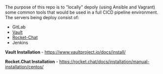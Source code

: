 The purpose of this repo is to "locally" depoly (using Ansible and Vagrant) some common tools that would be used in a full CICD pipeline environment. The servers being deploy consist of:

* GitLab
* [Vault](https://www.vaultproject.io/docs/install/)
* [Rocket-Chat](https://rocket.chat/docs/installation/manual-installation/centos/)
* Jenkins


**Vault Installation** - https://www.vaultproject.io/docs/install/

**Rocket.Chat Installation** - https://rocket.chat/docs/installation/manual-installation/centos/
